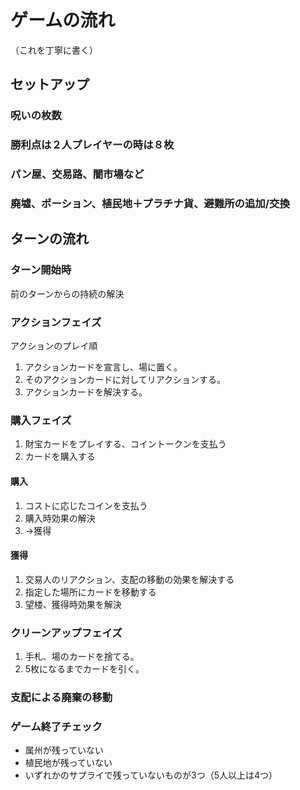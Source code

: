 # ゲームの流れ

（これを丁寧に書く）

## セットアップ

### 呪いの枚数
### 勝利点は２人プレイヤーの時は８枚
### パン屋、交易路、闇市場など
### 廃墟、ポーション、植民地＋プラチナ貨、避難所の追加/交換

## ターンの流れ

### ターン開始時

前のターンからの持続の解決

### アクションフェイズ

アクションのプレイ順

1. アクションカードを宣言し、場に置く。
2. そのアクションカードに対してリアクションする。
3. アクションカードを解決する。

### 購入フェイズ

1. 財宝カードをプレイする、コイントークンを支払う
2. カードを購入する

#### 購入

1. コストに応じたコインを支払う
2. 購入時効果の解決
3. →獲得

#### 獲得

1. 交易人のリアクション、支配の移動の効果を解決する
2. 指定した場所にカードを移動する
3. 望楼、獲得時効果を解決

### クリーンアップフェイズ

1. 手札、場のカードを捨てる。
2. 5枚になるまでカードを引く。

### 支配による廃棄の移動

### ゲーム終了チェック

- 属州が残っていない
- 植民地が残っていない
- いずれかのサプライで残っていないものが3つ（5人以上は4つ）
